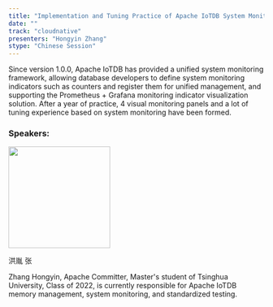 ```yaml
---
title: "Implementation and Tuning Practice of Apache IoTDB System Monitoring Framework"
date: ""
track: "cloudnative"
presenters: "Hongyin Zhang"
stype: "Chinese Session"
---
```


Since version 1.0.0, Apache IoTDB has provided a unified system monitoring framework, allowing database developers to define system monitoring indicators such as counters and register them for unified management, and supporting the Prometheus + Grafana monitoring indicator visualization solution. After a year of practice, 4 visual monitoring panels and a lot of tuning experience based on system monitoring have been formed.

### Speakers:


<img src="https://sessionize.com/image/4d3b-400o400o1-KCzTKrVsyHFxNEWdi4vEMv.jpg" width="200" /><br/>

洪胤 张

Zhang Hongyin, Apache Committer, Master's student of Tsinghua University, Class of 2022, is currently responsible for Apache IoTDB memory management, system monitoring, and standardized testing.